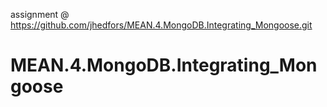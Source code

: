 assignment @ https://github.com/jhedfors/MEAN.4.MongoDB.Integrating_Mongoose.git

# MEAN.4.MongoDB.Integrating_Mongoose
